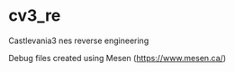 # cv3_re
Castlevania3 nes reverse engineering

Debug files created using Mesen (https://www.mesen.ca/)

